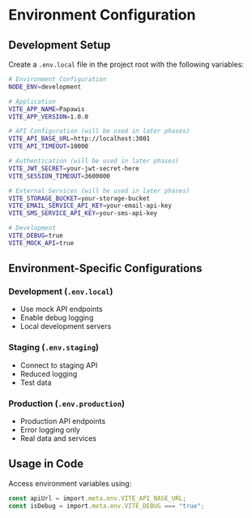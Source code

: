 # Environment Configuration

## Development Setup

Create a `.env.local` file in the project root with the following variables:

```bash
# Environment Configuration
NODE_ENV=development

# Application
VITE_APP_NAME=Papawis
VITE_APP_VERSION=1.0.0

# API Configuration (will be used in later phases)
VITE_API_BASE_URL=http://localhost:3001
VITE_API_TIMEOUT=10000

# Authentication (will be used in later phases)
VITE_JWT_SECRET=your-jwt-secret-here
VITE_SESSION_TIMEOUT=3600000

# External Services (will be used in later phases)
VITE_STORAGE_BUCKET=your-storage-bucket
VITE_EMAIL_SERVICE_API_KEY=your-email-api-key
VITE_SMS_SERVICE_API_KEY=your-sms-api-key

# Development
VITE_DEBUG=true
VITE_MOCK_API=true
```

## Environment-Specific Configurations

### Development (`.env.local`)

- Use mock API endpoints
- Enable debug logging
- Local development servers

### Staging (`.env.staging`)

- Connect to staging API
- Reduced logging
- Test data

### Production (`.env.production`)

- Production API endpoints
- Error logging only
- Real data and services

## Usage in Code

Access environment variables using:

```typescript
const apiUrl = import.meta.env.VITE_API_BASE_URL;
const isDebug = import.meta.env.VITE_DEBUG === "true";
```

